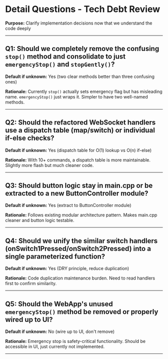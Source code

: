 # Detail Questions - Tech Debt Review

**Purpose:** Clarify implementation decisions now that we understand the code deeply

---

## Q1: Should we completely remove the confusing `stop()` method and consolidate to just `emergencyStop()` and `stopGently()`?
**Default if unknown:** Yes (two clear methods better than three confusing ones)

**Rationale:** Currently `stop()` actually sets emergency flag but has misleading name. `emergencyStop()` just wraps it. Simpler to have two well-named methods.

---

## Q2: Should the refactored WebSocket handlers use a dispatch table (map/switch) or individual if-else checks?
**Default if unknown:** Yes (dispatch table for O(1) lookup vs O(n) if-else)

**Rationale:** With 10+ commands, a dispatch table is more maintainable. Slightly more flash but much cleaner code.

---

## Q3: Should button logic stay in main.cpp or be extracted to a new ButtonController module?
**Default if unknown:** Yes (extract to ButtonController module)

**Rationale:** Follows existing modular architecture pattern. Makes main.cpp cleaner and button logic testable.

---

## Q4: Should we unify the similar switch handlers (onSwitch1Pressed/onSwitch2Pressed) into a single parameterized function?
**Default if unknown:** Yes (DRY principle, reduce duplication)

**Rationale:** Code duplication maintenance burden. Need to read handlers first to confirm similarity.

---

## Q5: Should the WebApp's unused `emergencyStop()` method be removed or properly wired up to UI?
**Default if unknown:** No (wire up to UI, don't remove)

**Rationale:** Emergency stop is safety-critical functionality. Should be accessible in UI, just currently not implemented.

---

